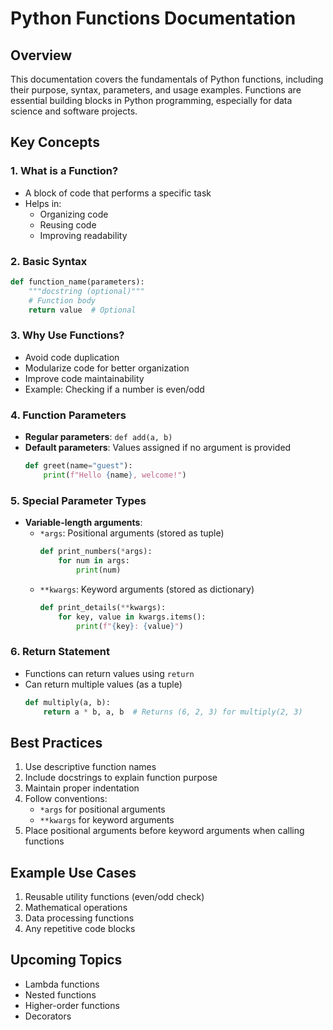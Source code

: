 # Python Functions Documentation

## Overview
This documentation covers the fundamentals of Python functions, including their purpose, syntax, parameters, and usage examples. Functions are essential building blocks in Python programming, especially for data science and software projects.

## Key Concepts

### 1. What is a Function?
- A block of code that performs a specific task
- Helps in:
  - Organizing code
  - Reusing code
  - Improving readability

### 2. Basic Syntax
```python
def function_name(parameters):
    """docstring (optional)"""
    # Function body
    return value  # Optional
```

### 3. Why Use Functions?
- Avoid code duplication
- Modularize code for better organization
- Improve code maintainability
- Example: Checking if a number is even/odd

### 4. Function Parameters
- **Regular parameters**: `def add(a, b)`
- **Default parameters**: Values assigned if no argument is provided
  ```python
  def greet(name="guest"):
      print(f"Hello {name}, welcome!")
  ```

### 5. Special Parameter Types
- **Variable-length arguments**:
  - `*args`: Positional arguments (stored as tuple)
    ```python
    def print_numbers(*args):
        for num in args:
            print(num)
    ```
  - `**kwargs`: Keyword arguments (stored as dictionary)
    ```python
    def print_details(**kwargs):
        for key, value in kwargs.items():
            print(f"{key}: {value}")
    ```

### 6. Return Statement
- Functions can return values using `return`
- Can return multiple values (as a tuple)
  ```python
  def multiply(a, b):
      return a * b, a, b  # Returns (6, 2, 3) for multiply(2, 3)
  ```

## Best Practices
1. Use descriptive function names
2. Include docstrings to explain function purpose
3. Maintain proper indentation
4. Follow conventions:
   - `*args` for positional arguments
   - `**kwargs` for keyword arguments
5. Place positional arguments before keyword arguments when calling functions

## Example Use Cases
1. Reusable utility functions (even/odd check)
2. Mathematical operations
3. Data processing functions
4. Any repetitive code blocks

## Upcoming Topics
- Lambda functions
- Nested functions
- Higher-order functions
- Decorators

